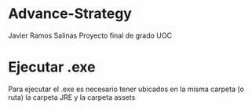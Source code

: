 # Advance-Strategy
Javier Ramos Salinas Proyecto final de grado UOC


# Ejecutar .exe
Para ejecutar el .exe es necesario tener ubicados en la misma carpeta (o ruta) la carpeta JRE y la carpeta assets

